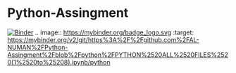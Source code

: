 # Python-Assingment
[![Binder](https://mybinder.org/badge_logo.svg)](https://mybinder.org/v2/gh/AL-NUMAN/Python-Assingment/blob/python/PYTHON%20ALL%20FILES%20(1%20to%208).ipynb/python)
.. image:: https://mybinder.org/badge_logo.svg :target: https://mybinder.org/v2/git/https%3A%2F%2Fgithub.com%2FAL-NUMAN%2FPython-Assingment%2Fblob%2Fpython%2FPYTHON%2520ALL%2520FILES%2520(1%2520to%25208).ipynb/python

